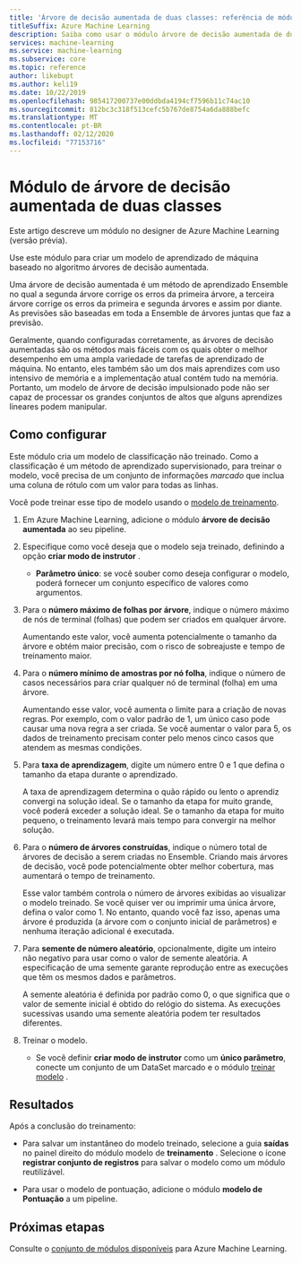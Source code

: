 ```yaml
---
title: 'Árvore de decisão aumentada de duas classes: referência de módulo'
titleSuffix: Azure Machine Learning
description: Saiba como usar o módulo árvore de decisão aumentada de duas classes no Azure Machine Learning para criar um modelo de aprendizado de máquina baseado no algoritmo árvores de decisão aumentada.
services: machine-learning
ms.service: machine-learning
ms.subservice: core
ms.topic: reference
author: likebupt
ms.author: keli19
ms.date: 10/22/2019
ms.openlocfilehash: 985417200737e00ddbda4194cf7596b11c74ac10
ms.sourcegitcommit: 812bc3c318f513cefc5b767de8754a6da888befc
ms.translationtype: MT
ms.contentlocale: pt-BR
ms.lasthandoff: 02/12/2020
ms.locfileid: "77153716"
---
```

# <a name="two-class-boosted-decision-tree-module"></a>Módulo de árvore de decisão aumentada de duas classes

Este artigo descreve um módulo no designer de Azure Machine Learning (versão prévia).

Use este módulo para criar um modelo de aprendizado de máquina baseado no algoritmo árvores de decisão aumentada. 

Uma árvore de decisão aumentada é um método de aprendizado Ensemble no qual a segunda árvore corrige os erros da primeira árvore, a terceira árvore corrige os erros da primeira e segunda árvores e assim por diante.  As previsões são baseadas em toda a Ensemble de árvores juntas que faz a previsão.
  
Geralmente, quando configuradas corretamente, as árvores de decisão aumentadas são os métodos mais fáceis com os quais obter o melhor desempenho em uma ampla variedade de tarefas de aprendizado de máquina. No entanto, eles também são um dos mais aprendizes com uso intensivo de memória e a implementação atual contém tudo na memória. Portanto, um modelo de árvore de decisão impulsionado pode não ser capaz de processar os grandes conjuntos de altos que alguns aprendizes lineares podem manipular.

## <a name="how-to-configure"></a>Como configurar

Este módulo cria um modelo de classificação não treinado. Como a classificação é um método de aprendizado supervisionado, para treinar o modelo, você precisa de um conjunto de informações *marcado* que inclua uma coluna de rótulo com um valor para todas as linhas.

Você pode treinar esse tipo de modelo usando o [modelo de treinamento](././train-model.md). 

1.  Em Azure Machine Learning, adicione o módulo **árvore de decisão aumentada** ao seu pipeline.
  
2.  Especifique como você deseja que o modelo seja treinado, definindo a opção **criar modo de instrutor** .
  
    + **Parâmetro único**: se você souber como deseja configurar o modelo, poderá fornecer um conjunto específico de valores como argumentos.
  
  
3.  Para o **número máximo de folhas por árvore**, indique o número máximo de nós de terminal (folhas) que podem ser criados em qualquer árvore.
  
     Aumentando este valor, você aumenta potencialmente o tamanho da árvore e obtém maior precisão, com o risco de sobreajuste e tempo de treinamento maior.
  
4.  Para o **número mínimo de amostras por nó folha**, indique o número de casos necessários para criar qualquer nó de terminal (folha) em uma árvore.  
  
     Aumentando esse valor, você aumenta o limite para a criação de novas regras. Por exemplo, com o valor padrão de 1, um único caso pode causar uma nova regra a ser criada. Se você aumentar o valor para 5, os dados de treinamento precisam conter pelo menos cinco casos que atendem as mesmas condições.
  
5.  Para **taxa de aprendizagem**, digite um número entre 0 e 1 que defina o tamanho da etapa durante o aprendizado.  
  
     A taxa de aprendizagem determina o quão rápido ou lento o aprendiz convergi na solução ideal. Se o tamanho da etapa for muito grande, você poderá exceder a solução ideal. Se o tamanho da etapa for muito pequeno, o treinamento levará mais tempo para convergir na melhor solução.
  
6.  Para o **número de árvores construídas**, indique o número total de árvores de decisão a serem criadas no Ensemble. Criando mais árvores de decisão, você pode potencialmente obter melhor cobertura, mas aumentará o tempo de treinamento.
  
     Esse valor também controla o número de árvores exibidas ao visualizar o modelo treinado. Se você quiser ver ou imprimir uma única árvore, defina o valor como 1. No entanto, quando você faz isso, apenas uma árvore é produzida (a árvore com o conjunto inicial de parâmetros) e nenhuma iteração adicional é executada.
  
7.  Para **semente de número aleatório**, opcionalmente, digite um inteiro não negativo para usar como o valor de semente aleatória. A especificação de uma semente garante reprodução entre as execuções que têm os mesmos dados e parâmetros.  
  
     A semente aleatória é definida por padrão como 0, o que significa que o valor de semente inicial é obtido do relógio do sistema.  As execuções sucessivas usando uma semente aleatória podem ter resultados diferentes.
  

9. Treinar o modelo.
  
    + Se você definir **criar modo de instrutor** como um **único parâmetro**, conecte um conjunto de um DataSet marcado e o módulo [treinar modelo](./train-model.md) .  
   
## <a name="results"></a>Resultados

Após a conclusão do treinamento:

+ Para salvar um instantâneo do modelo treinado, selecione a guia **saídas** no painel direito do módulo modelo de **treinamento** . Selecione o ícone **registrar conjunto de registros** para salvar o modelo como um módulo reutilizável.

+ Para usar o modelo de pontuação, adicione o módulo **modelo de Pontuação** a um pipeline.

## <a name="next-steps"></a>Próximas etapas

Consulte o [conjunto de módulos disponíveis](module-reference.md) para Azure Machine Learning. 